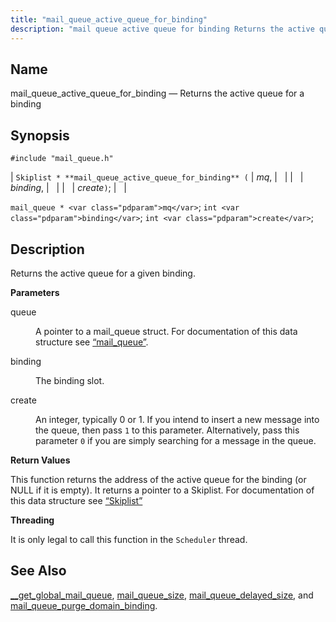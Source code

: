 ```yaml
---
title: "mail_queue_active_queue_for_binding"
description: "mail queue active queue for binding Returns the active queue for a binding Skiplist mail queue active queue for binding mq binding create mail queue mq int binding int create Returns the active queue for a given binding queue A pointer to a mail queue struct For documentation of this..."
---
```


<a name="apis.mail_queue_active_queue_for_binding"></a> 
## Name

mail_queue_active_queue_for_binding — Returns the active queue for a binding

## Synopsis

`#include "mail_queue.h"`

| `Skiplist * **mail_queue_active_queue_for_binding** (` | <var class="pdparam">mq</var>, |   |
|   | <var class="pdparam">binding</var>, |   |
|   | <var class="pdparam">create</var>`)`; |   |

`mail_queue * <var class="pdparam">mq</var>`;
`int <var class="pdparam">binding</var>`;
`int <var class="pdparam">create</var>`;<a name="idp54529088"></a> 
## Description

Returns the active queue for a given binding.

**<a name="idp54530320"></a> Parameters**

<dl class="variablelist">

<dt>queue</dt>

<dd>

A pointer to a mail_queue struct. For documentation of this data structure see [“mail_queue”](/momentum/3/3-api/structs-mail-queue).

</dd>

<dt>binding</dt>

<dd>

The binding slot.

</dd>

<dt>create</dt>

<dd>

An integer, typically 0 or 1\. If you intend to insert a new message into the queue, then pass `1` to this parameter. Alternatively, pass this parameter `0` if you are simply searching for a message in the queue.

</dd>

</dl>

**<a name="idp54538448"></a> Return Values**

This function returns the address of the active queue for the binding (or NULL if it is empty). It returns a pointer to a Skiplist. For documentation of this data structure see [“Skiplist”](/momentum/3/3-api/structs-skiplist)

**<a name="idp54540096"></a> Threading**

It is only legal to call this function in the `Scheduler` thread.

<a name="idp54541648"></a> 
## See Also

[__get_global_mail_queue](/momentum/3/3-api/apis-get-global-mail-queue), [mail_queue_size](/momentum/3/3-api/apis-mail-queue-size), [mail_queue_delayed_size](/momentum/3/3-api/apis-mail-queue-delayed-size), and [mail_queue_purge_domain_binding](/momentum/3/3-api/apis-mail-queue-purge-domain-binding).